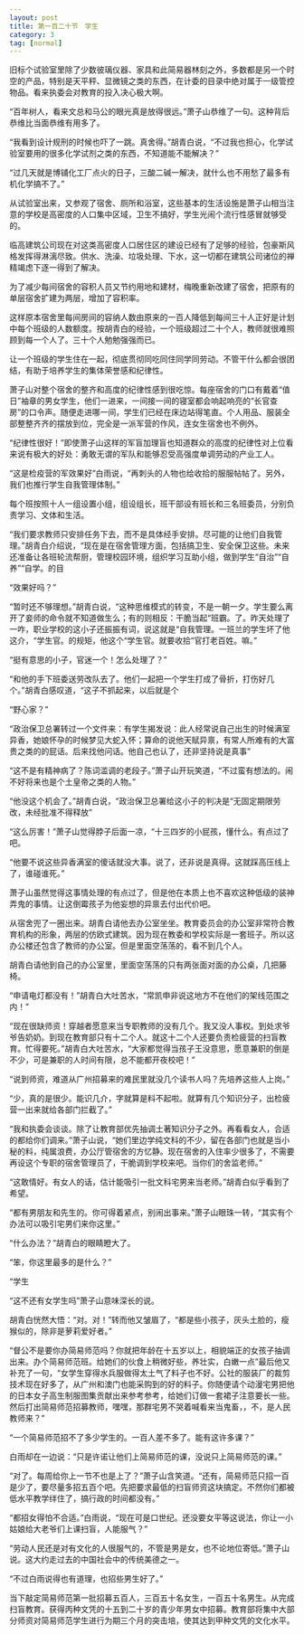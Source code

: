 ```yaml
---
layout: post
title: 第一百二十节　学生
category: 3
tag: [normal]
---
```


旧标个试验室里除了少数彼璃仪器、家具和此简易器林刻之外，多数都是另一个时空的产品，特别是天平秤、显微镜之类的东西，在计委的目录中绝对属于一级管控物品。看来执委会对教育的投入决心极大啊。

“百年树人，看来文总和马公的眼光真是放得很远。”萧子山恭维了一句。这种背后恭维比当面恭维有用多了。

“我看到设计规刑的时候也吓了一跳。真舍得。”胡青白说，“不过我也担心，化学试验室要用的很多化学试剂之类的东西，不知道能不能解决？”

“过几天就是博铺化工厂点火的日子，三酸二碱一解决，就什么也不用愁了最多有机化学搞不了。”

从试验室出来，又参观了宿舍、厕所和浴室，这些基本的生活设施是萧子山相当注意的学校是高密度的人口集中区域，卫生不搞好，学生光闹个流行性感冒就够受的。

临高建筑公司现在对这类高密度人口居住区的建设已经有了足够的经验，包豪斯风格发挥得淋漓尽致。供水、洗澡、垃圾处理、下水，这一切都在建筑公司诸位的禅精竭虑下逐一得到了解决。

为了减少每间宿舍的容积人员又节约用地和建材，梅晚重新改建了宿舍，把原有的单层宿舍扩建为两层，增加了容积率。

这样原本宿舍里每间房间的容纳人数由原来的一百人降低到每间三十人正好是计划中每个班级的人数额度。按胡青白的经验，一个班级超过二十个人，教师就很难照顾到每一个人了。三十个人勉勉强强而已。

让一个班级的学生住在一起，彻底贯彻同吃同住同学同劳动。不管干什么都会很团结，有助于培养学生的集体荣誉感和纪律性。

萧子山对整个宿舍的整齐和高度的纪律性感到很吃惊。每座宿舍的门口有戴着“值日”袖章的男女学生，他们一进来，一间接一间的寝室都会响起响亮的“长官查房”的口令声。随便走进哪一间，学生们已经在床边站得笔直。个人用品、服装全部整整齐齐的摆放到位，完全是一派军营的作风，连女生宿舍也不例外。

“纪律性很好！”即使萧子山这样的军盲加理盲也知道群众的高度的纪律性对上位看来说有极大的好处：勇敢无谓的军队和能够忍受高强度单调劳动的产业工人。

“这是检疫营的军效果好”白雨说，“再刺头的人物也给收拾的服服帖帖了。另外，我们也推行学生自我管理体制。”

每个班按照十人一组设置小组，组设组长，班干部设有班长和三名班委员，分别负责学习、文体和生活。

“我们要求教师只安排任务下去，而不是具体经手安排。尽可能的让他们自我管理。”胡青白介绍说，“现在是在宿舍管理方面，包括搞卫生、安全保卫这些。未来还准备让各班轮流帮厨，管理校园环境，组织学习互助小组，做到学生“自治”“自养”“自学。的目

“效果好吗？”

“暂时还不够理想。”胡青白说，“这种思维模式的转变，不是一朝一夕。学生要么离开了妾师的命令就不知道做生么；有的则相反：干脆当起“班霸。了。昨天处理了一咋，职业学校的这小子还振振有词，说这就是“自我管理。一班兰的学生坏了他这介，“学生官。的规矩，他这个“学生官。就要收拾“官打老百姓。嘛。”

“挺有意思的小子，官迷一个！怎么处理了？”

“和他的手下班委送劳改队去了。他们一起把一个学生打成了骨折，打伤好几个。”胡青白感叹道，“这子不抓起来，以后就是个

“野心家？”

“政治保卫总署转过一个文件来：有学生揭发说：此人经常说自己出生的时候满室异香，她娘怀孕的时候梦见大蛇入怀；算命的说他天赋异禀，有常人所难有的大富贵之类的的屁话。后来找他问话。他自己也认了，还非坚持说是真事”

“这不是有精神病了？陈词滥调的老段子。”萧子山开玩笑道，“不过蛮有想法的。闹不好将来也是个土皇帝之类的人物。”

“他没这个机会了。”胡青白说，“政治保卫总署给这小子的判决是“无固定期限劳改，未经批准不得释放”

“这么厉害！”萧子山觉得脖子后面一凉，“十三四岁的小屁孩，懂什么。有点过了吧。

“他要不说这些异香满室的傻话就没大事。说了，还非说是真得。这就踩高压线上了，谁碰谁死。”

萧子山虽然觉得这事情处理的有点过了，但是他在本质上也不喜欢这种低级的装神弄鬼的事情。让这倒霉孩子为他妄想的异禀去付出代价吧。

从宿舍兜了一圈出来。胡青白请他去办公室坐坐。教育委员会的办公室非常符合教育机构的形象，两层的仿欧式建筑。因为现在教委和学校实际是一套班子。所以这办公楼还包含了教师的办公室。但是里面空荡荡的，看不到几个人。

胡青白请他到自己的办公室里，里面空荡荡的只有两张面对面的办公桌，几把藤椅。

“申请电灯都没有！”胡青白大吐苦水，“常凯申非说这地方不在他们的架线范围之内！”

“现在很缺师资！穿越者愿意来当专职教师的没有几个。我又没人事权。到处求爷爷告奶奶。到现在教育部只有十二个人。就这十二个人还要负责检疲营的扫盲教育。忙得要死。”胡青白大吐苦水，“大家都觉得当孩子王没意思，愿意兼职的倒是不少，可是兼职的人时间有限，总不能都开夜校吧！”

“说到师资，难道从广州招募来的难民里就没几个读书人吗？先培养这些人上岗。”

“少，真的是很少。能识几介，字就算是料不起啦。就算有几个知识分子，出检疲营一出来就给各部门拦截了。”

“我和执委会谈谈。除了让教育部优先抽调土著知识分子之外。再看看女人，合适的都给你们调来。”萧子山说，“她们里边学纯文科的不少，留在各部门也就是当小秘的料，纯属浪费，办公厅管宿舍的方忆静。现在宿舍的入住率少很多了，不需要再设这个专职的宿舍管理员了，干脆调到学校来吧。当你们的舍监老师。”

“这敢情好。有女人的话，估计能吸引一批文科宅男来当老师。”胡青白似乎看到了希望。

“都有男朋友和先生的。你可得着紧点，别闹出事来。”萧子山眼珠一转，“其实有个办法可以吸引宅男们来你这里。”

“什么办法？”胡青白的眼睛瞪大了。

“笨，你这里最多的是什么？”

“学生

“这不还有女学生吗”萧子山意味深长的说。

胡青白恍然大悟：“对。对！”转而他又皱眉了，“都是些小孩子，灰头土脸的，瘦猴似的，除非是萝莉爱好者。”

“督公不是要你办简易师范吗？你就把年龄在十五岁以上，相貌端正的女孩子抽调出来。办个简易师范班。给她们的伙食上稍微好些，养壮实，白嫩一点”最后他又补充了一句，“女学生穿得水兵服做得太土气了料子也不好。公社的服装厂的裁剪技术现在好多了，从广州和澳门也能采购到的好的料子。你随便请个动漫宅男把他的日本女子高生制服图集贡献出来参考参考，给她们订做一套裙子注意要长一些。然后打出简易师范招募教师，嘿嘿，那群宅男不哭着喊看来当鬼畜，，不，是人民教师来？”

“一个简易师范招不了多少学生的。一百人差不多了。能有这许多课？”

白雨却在一边说：“只是许诺让他们上简易师范的课，没说只上简易师范的课。”

“对了。每周给你上一节不也是上了？”萧子山含笑道。“还有，简易师范只招一百是少了，要尽量多招五百个吧。先把要求最低的扫盲师资这块搞定。不然你们都被低水平教学绊住了，搞行政的时间都没有。”

“都招女得怕不合适。”白雨说，“现在可是口世纪。还没要女平等这说法，你让一小姑娘给大老爷们上课扫盲，人能服气？”

“劳动人民还是对有文化的人很服气的，不管是男是女，也不论地位寄低。”萧子山说。这大约走过去的中国社会中的传统美德之一。

“不过白雨说得也有道理，也招些男生好了。”

当下敲定简易师范第一批招募五百人，三百五十名女生，一百五十名男生。从完成扫盲教育。获得丙种文凭的十五到二十岁的青少年男女中招募。教育部将集中大部分师资对简易师范学生进行为期三个月的突击培，使其达到甲种文凭的文化水平。